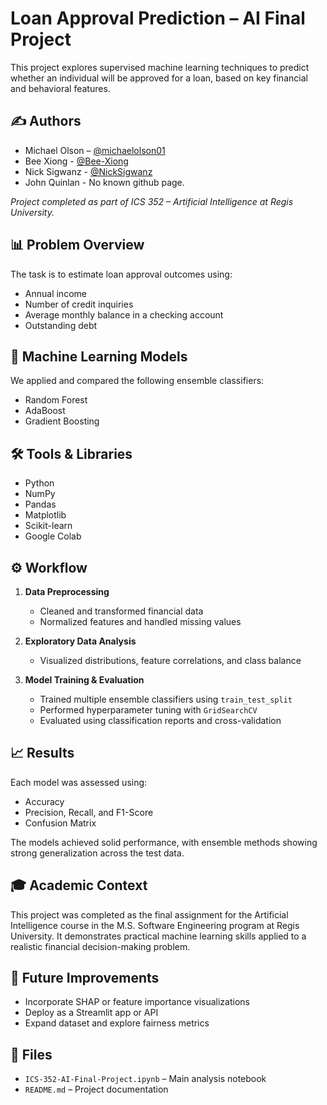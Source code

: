# Loan Approval Prediction – AI Final Project

This project explores supervised machine learning techniques to predict whether an individual will be approved for a loan, based on key financial and behavioral features.
## ✍️ Authors


- Michael Olson – [@michaelolson01](https://github.com/michaelolson01)
- Bee Xiong - [@Bee-Xiong](https://github.com/Bee-Xiong)
- Nick Sigwanz - [@NickSigwanz](https://github.com/NickSigwanz)
- John Quinlan - No known github page.

*Project completed as part of ICS 352 – Artificial Intelligence at Regis University.*

## 📊 Problem Overview

The task is to estimate loan approval outcomes using:
- Annual income
- Number of credit inquiries
- Average monthly balance in a checking account
- Outstanding debt

## 🧠 Machine Learning Models

We applied and compared the following ensemble classifiers:
- Random Forest
- AdaBoost
- Gradient Boosting

## 🛠️ Tools & Libraries

- Python
- NumPy
- Pandas
- Matplotlib
- Scikit-learn
- Google Colab

## ⚙️ Workflow

1. **Data Preprocessing**
   - Cleaned and transformed financial data
   - Normalized features and handled missing values

2. **Exploratory Data Analysis**
   - Visualized distributions, feature correlations, and class balance

3. **Model Training & Evaluation**
   - Trained multiple ensemble classifiers using `train_test_split`
   - Performed hyperparameter tuning with `GridSearchCV`
   - Evaluated using classification reports and cross-validation

## 📈 Results

Each model was assessed using:
- Accuracy
- Precision, Recall, and F1-Score
- Confusion Matrix

The models achieved solid performance, with ensemble methods showing strong generalization across the test data.

## 🎓 Academic Context

This project was completed as the final assignment for the Artificial Intelligence course in the M.S. Software Engineering program at Regis University. It demonstrates practical machine learning skills applied to a realistic financial decision-making problem.

## 🚀 Future Improvements

- Incorporate SHAP or feature importance visualizations
- Deploy as a Streamlit app or API
- Expand dataset and explore fairness metrics

## 📁 Files

- `ICS-352-AI-Final-Project.ipynb` – Main analysis notebook
- `README.md` – Project documentation
